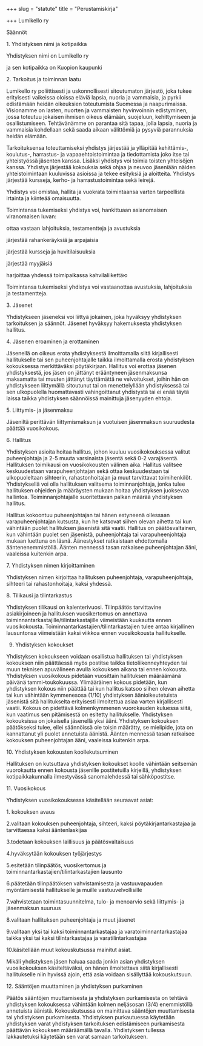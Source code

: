 +++
slug = "statute"
title = "Perustamiskirja"

+++
Lumikello ry

Säännöt

1\. Yhdistyksen nimi ja kotipaikka

Yhdistyksen nimi on        Lumikello ry            

ja sen kotipaikka on      Kuopion kaupunki                      

2\. Tarkoitus ja toiminnan laatu

Lumikello ry poliittisesti ja uskonnollisesti sitoutumaton järjestö, joka tukee erityisesti vaikeissa oloissa eläviä lapsia, nuoria ja vammaisia, ja pyrkii edistämään heidän oikeuksien toteutumista Suomessa ja naapurimaissa. Visionamme on lasten, nuorten ja vammaisten hyvinvoinnin edistyminen, jossa toteutuu jokaisen ihmisen oikeus elämään, suojeluun, kehittymiseen ja osallistumiseen. Tehtävänämme on parantaa sitä tapaa, jolla lapsia, nuoria ja vammaisia kohdellaan sekä saada aikaan välittömiä ja pysyviä parannuksia heidän elämään. 

Tarkoituksensa toteuttamiseksi yhdistys järjestää ja ylläpitää kehittämis-, koulutus-, harrastus- ja vapaaehtoistoimintaa ja tiedottamista joko itse tai yhteistyössä jäsenten kanssa. Lisäksi yhdistys voi toimia toisten yhteisöjen kanssa. Yhdistys järjestää kokouksia sekä ohjaa ja neuvoo jäseniään näiden yhteistoimintaan kuuluvissa asioissa ja tekee esityksiä ja aloitteita. Yhdistys järjestää kursseja, kerho- ja harrastustoimintaa sekä leirejä.

Yhdistys voi omistaa, hallita ja vuokrata toimintaansa varten tarpeellista irtainta ja kiinteää omaisuutta. 

Toimintansa tukemiseksi yhdistys voi, hankittuaan asianomaisen viranomaisen luvan:

ottaa vastaan lahjoituksia, testamentteja ja avustuksia

järjestää rahankeräyksiä ja arpajaisia

järjestää kursseja ja huvitilaisuuksia

järjestää myyjäisiä

harjoittaa yhdessä toimipaikassa kahvilaliikettäю

Toimintansa tukemiseksi yhdistys voi vastaanottaa avustuksia, lahjoituksia ja testamentteja.

3\. Jäsenet

Yhdistykseen jäseneksi voi liittyä jokainen, joka hyväksyy yhdistyksen tarkoituksen ja säännöt. Jäsenet hyväksyy hakemuksesta yhdistyksen hallitus. 

4\. Jäsenen eroaminen ja erottaminen

Jäsenellä on oikeus erota yhdistyksestä ilmoittamalla siitä kirjallisesti hallitukselle tai sen puheenjohtajalle taikka ilmoittamalla erosta yhdistyksen kokouksessa merkittäväksi pöytäkirjaan. Hallitus voi erottaa jäsenen yhdistyksestä, jos jäsen on jättänyt erääntyneen jäsenmaksunsa maksamatta tai muuten jättänyt täyttämättä ne velvoitukset, joihin hän on yhdistykseen liittymällä sitoutunut tai on menettelyllään yhdistyksessä tai sen ulkopuolella huomattavasti vahingoittanut yhdistystä tai ei enää täytä laissa taikka yhdistyksen säännöissä mainittuja jäsenyyden ehtoja. 

5\. Liittymis- ja jäsenmaksu

Jäseniltä perittävän liittymismaksun ja vuotuisen jäsenmaksun suuruudesta päättää vuosikokous. 

6\. Hallitus

Yhdistyksen asioita hoitaa hallitus, johon kuuluu vuosikokouksessa valitut puheenjohtaja ja 2-5 muuta varsinaista jäsentä sekä 0-2 varajäsentä. Hallituksen toimikausi on vuosikokousten välinen aika. Hallitus valitsee keskuudestaan varapuheenjohtajan sekä ottaa keskuudestaan tai ulkopuoleltaan sihteerin, rahastonhoitajan ja muut tarvittavat toimihenkilöt. Yhdistyksellä voi olla hallituksen valitsema toiminnanjohtaja, jonka tulee hallituksen ohjeiden ja määräysten mukaan hoitaa yhdistyksen juoksevaa hallintoa. Toiminnanjohtajalle suoritettavan palkan määrää yhdistyksen hallitus. 

Hallitus kokoontuu puheenjohtajan tai hänen estyneenä ollessaan varapuheenjohtajan kutsusta, kun he katsovat siihen olevan aihetta tai kun vähintään puolet hallituksen jäsenistä sitä vaatii. Hallitus on päätösvaltainen, kun vähintään puolet sen jäsenistä, puheenjohtaja tai varapuheenjohtaja mukaan luettuna on läsnä. Äänestykset ratkaistaan ehdottomalla ääntenenemmistöllä. Äänten mennessä tasan ratkaisee puheenjohtajan ääni, vaaleissa kuitenkin arpa.

7\. Yhdistyksen nimen kirjoittaminen

Yhdistyksen nimen kirjoittaa hallituksen puheenjohtaja, varapuheenjohtaja, sihteeri tai rahastonhoitaja, kaksi yhdessä. 

8\. Tilikausi ja tilintarkastus

Yhdistyksen tilikausi on kalenterivuosi. Tilinpäätös tarvittavine asiakirjoineen ja hallituksen vuosikertomus on annettava toiminnantarkastajille/tilintarkastajille viimeistään kuukautta ennen vuosikokousta. Toiminnantarkastajien/tilintarkastajien tulee antaa kirjallinen lausuntonsa viimeistään kaksi viikkoa ennen vuosikokousta hallitukselle.

9. Yhdistyksen kokoukset

Yhdistyksen kokoukseen voidaan osallistua hallituksen tai yhdistyksen kokouksen niin päättäessä myös postitse taikka tietoliikenneyhteyden tai muun teknisen apuvälineen avulla kokouksen aikana tai ennen kokousta. Yhdistyksen vuosikokous pidetään vuosittain hallituksen määräämänä päivänä tammi-toukokuussa. Ylimääräinen kokous pidetään, kun yhdistyksen kokous niin päättää tai kun hallitus katsoo siihen olevan aihetta tai kun vähintään kymmenesosa (1/10) yhdistyksen äänioikeutetuista jäsenistä sitä hallitukselta erityisesti ilmoitettua asiaa varten kirjallisesti vaatii. Kokous on pidettävä kolmenkymmenen vuorokauden kuluessa siitä, kun vaatimus sen pitämisestä on esitetty hallitukselle. Yhdistyksen kokouksissa on jokaisella jäsenellä yksi ääni. Yhdistyksen kokouksen päätökseksi tulee, ellei säännöissä ole toisin määrätty, se mielipide, jota on kannattanut yli puolet annetuista äänistä. Äänten mennessä tasan ratkaisee kokouksen puheenjohtajan ääni, vaaleissa kuitenkin arpa.

10\. Yhdistyksen kokousten koollekutsuminen

Hallituksen on kutsuttava yhdistyksen kokoukset koolle vähintään seitsemän vuorokautta ennen kokousta jäsenille postitetuilla kirjeillä, yhdistyksen kotipaikkakunnalla ilmestyvässä sanomalehdessä tai sähköpostitse.

11\. Vuosikokous

Yhdistyksen vuosikokouksessa käsitellään seuraavat asiat:

1\. kokouksen avaus

2\.valitaan kokouksen puheenjohtaja, sihteeri, kaksi pöytäkirjantarkastajaa ja tarvittaessa kaksi ääntenlaskijaa

3\.todetaan kokouksen laillisuus ja päätösvaltaisuus

4\.hyväksytään kokouksen työjärjestys

5\.esitetään tilinpäätös, vuosikertomus ja toiminnantarkastajien/tilintarkastajien lausunto

6\.päätetään tilinpäätöksen vahvistamisesta ja vastuuvapauden myöntämisestä hallitukselle ja muille vastuuvelvollisille

7\.vahvistetaan toimintasuunnitelma, tulo- ja menoarvio sekä liittymis- ja jäsenmaksun suuruus

8\.valitaan hallituksen puheenjohtaja ja muut jäsenet

9\.valitaan yksi tai kaksi toiminnantarkastajaa ja varatoiminnantarkastajaa taikka yksi tai kaksi tilintarkastajaa ja varatilintarkastajaa

10\.käsitellään muut kokouskutsussa mainitut asiat.

Mikäli yhdistyksen jäsen haluaa saada jonkin asian yhdistyksen vuosikokouksen käsiteltäväksi, on hänen ilmoitettava siitä kirjallisesti hallitukselle niin hyvissä ajoin, että asia voidaan sisällyttää kokouskutsuun. 

12\. Sääntöjen muuttaminen ja yhdistyksen purkaminen

Päätös sääntöjen muuttamisesta ja yhdistyksen purkamisesta on tehtävä yhdistyksen kokouksessa vähintään kolmen neljäsosan (3/4) enemmistöllä annetuista äänistä. Kokouskutsussa on mainittava sääntöjen muuttamisesta tai yhdistyksen purkamisesta. Yhdistyksen purkautuessa käytetään yhdistyksen varat yhdistyksen tarkoituksen edistämiseen purkamisesta päättävän kokouksen määräämällä tavalla. Yhdistyksen tullessa lakkautetuksi käytetään sen varat samaan tarkoitukseen.